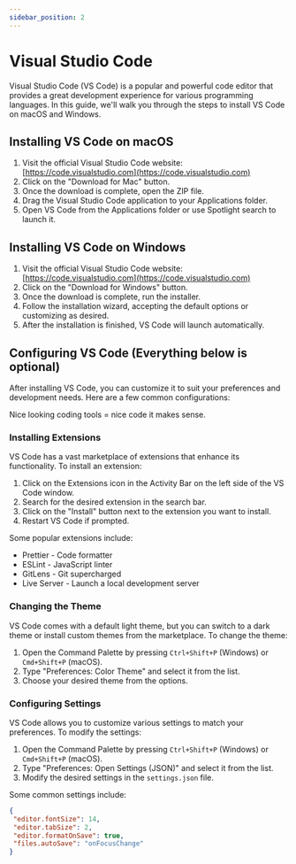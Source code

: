 ```yaml
---
sidebar_position: 2
---
```


# Visual Studio Code

Visual Studio Code (VS Code) is a popular and powerful code editor that provides a great development experience for various programming languages. In this guide, we'll walk you through the steps to install VS Code on macOS and Windows.

## Installing VS Code on macOS

1. Visit the official Visual Studio Code website: [https://code.visualstudio.com](https://code.visualstudio.com)
2. Click on the "Download for Mac" button.
3. Once the download is complete, open the ZIP file.
4. Drag the Visual Studio Code application to your Applications folder.
5. Open VS Code from the Applications folder or use Spotlight search to launch it.

## Installing VS Code on Windows

1. Visit the official Visual Studio Code website: [https://code.visualstudio.com](https://code.visualstudio.com)
2. Click on the "Download for Windows" button.
3. Once the download is complete, run the installer.
4. Follow the installation wizard, accepting the default options or customizing as desired.
5. After the installation is finished, VS Code will launch automatically.

## Configuring VS Code (Everything below is optional)

After installing VS Code, you can customize it to suit your preferences and development needs. Here are a few common configurations:

Nice looking coding tools = nice code it makes sense.
### Installing Extensions

VS Code has a vast marketplace of extensions that enhance its functionality. To install an extension:

1. Click on the Extensions icon in the Activity Bar on the left side of the VS Code window.
2. Search for the desired extension in the search bar.
3. Click on the "Install" button next to the extension you want to install.
4. Restart VS Code if prompted.

Some popular extensions include:

- Prettier - Code formatter
- ESLint - JavaScript linter
- GitLens - Git supercharged
- Live Server - Launch a local development server

### Changing the Theme

VS Code comes with a default light theme, but you can switch to a dark theme or install custom themes from the marketplace. To change the theme:

1. Open the Command Palette by pressing `Ctrl+Shift+P` (Windows) or `Cmd+Shift+P` (macOS).
2. Type "Preferences: Color Theme" and select it from the list.
3. Choose your desired theme from the options.

### Configuring Settings

VS Code allows you to customize various settings to match your preferences. To modify the settings:

1. Open the Command Palette by pressing `Ctrl+Shift+P` (Windows) or `Cmd+Shift+P` (macOS).
2. Type "Preferences: Open Settings (JSON)" and select it from the list.
3. Modify the desired settings in the `settings.json` file.

Some common settings include:

```json
{
 "editor.fontSize": 14,
 "editor.tabSize": 2,
 "editor.formatOnSave": true,
 "files.autoSave": "onFocusChange"
}
